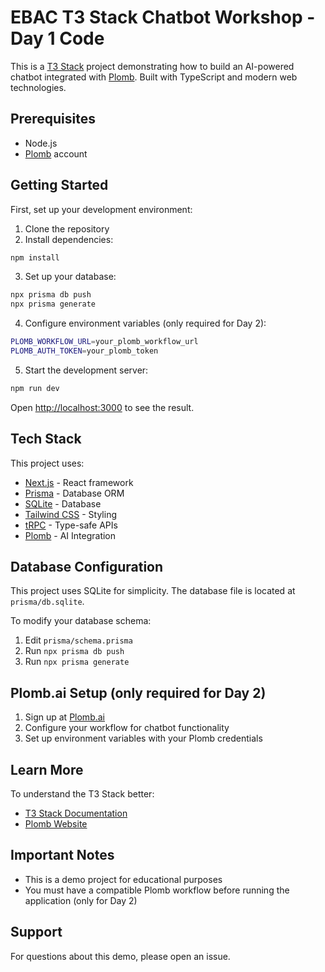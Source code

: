 # EBAC T3 Stack Chatbot Workshop - Day 1 Code

This is a [T3 Stack](https://create.t3.gg/) project demonstrating how to build an AI-powered chatbot integrated with [Plomb](https://plomb.ai). Built with TypeScript and modern web technologies.

## Prerequisites

- Node.js
- [Plomb](https://plomb.ai) account

## Getting Started

First, set up your development environment:

1. Clone the repository
2. Install dependencies:
```bash
npm install
```

3. Set up your database:
```bash
npx prisma db push
npx prisma generate
```

4. Configure environment variables (only required for Day 2):
```bash
PLOMB_WORKFLOW_URL=your_plomb_workflow_url
PLOMB_AUTH_TOKEN=your_plomb_token
```

5. Start the development server:
```bash
npm run dev
```

Open [http://localhost:3000](http://localhost:3000) to see the result.

## Tech Stack

This project uses:

- [Next.js](https://nextjs.org) - React framework
- [Prisma](https://prisma.io) - Database ORM
- [SQLite](https://www.sqlite.org) - Database
- [Tailwind CSS](https://tailwindcss.com) - Styling
- [tRPC](https://trpc.io) - Type-safe APIs
- [Plomb](https://plomb.ai) - AI Integration

## Database Configuration

This project uses SQLite for simplicity. The database file is located at `prisma/db.sqlite`.

To modify your database schema:
1. Edit `prisma/schema.prisma`
2. Run `npx prisma db push`
3. Run `npx prisma generate`

## Plomb.ai Setup (only required for Day 2)

1. Sign up at [Plomb.ai](https://plomb.ai)
2. Configure your workflow for chatbot functionality
3. Set up environment variables with your Plomb credentials

## Learn More

To understand the T3 Stack better:

- [T3 Stack Documentation](https://create.t3.gg/)
- [Plomb Website](https://plomb.ai)

## Important Notes

- This is a demo project for educational purposes
- You must have a compatible Plomb workflow before running the application (only for Day 2)

## Support

For questions about this demo, please open an issue.
